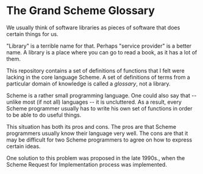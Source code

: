 # The Grand Scheme Glossary

We usually think of software libraries as pieces
of software that does certain things for us.

"Library" is a terrible name for that. Perhaps
"service provider" is a better name. A library
is a place where you can go to read a book,
as it has a lot of them.

This repository contains a set of definitions
of functions that I felt were lacking in the
core language Scheme. A set of definitions
of terms from a particular domain of knowledge
is called a *glossary*, not a library.

Scheme is a rather small programming language.
One could also say that -- unlike most (if not
all) languages -- it is uncluttered. As a result,
every Scheme programmer usually has to write
his own set of functions in order to be able
to do useful things.

This situation has both its pros and cons.
The pros are that Scheme programmers usually
know their language very well.
The cons are that it may be difficult for two
Scheme programmers to agree on how to express certain
ideas.

One solution to this problem was proposed in the
late 1990s., when the Scheme Request for Implementation
process was implemented.
